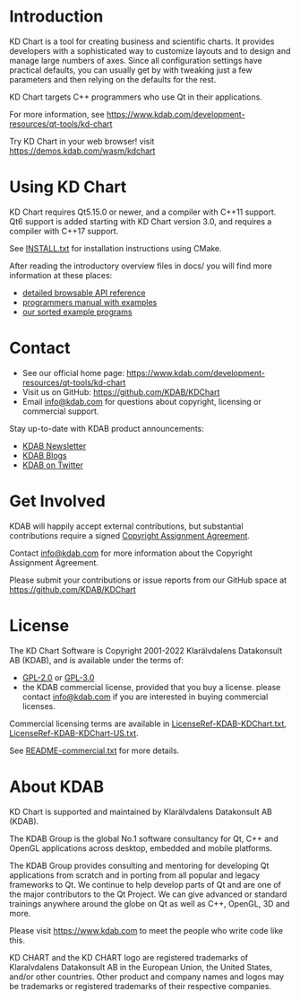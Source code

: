 Introduction
============
KD Chart is a tool for creating business and scientific charts.
It provides developers with a sophisticated way to customize layouts
and to design and manage large numbers of axes.  Since all configuration
settings have practical defaults, you can usually get by with tweaking
just a few parameters and then relying on the defaults for the rest.

KD Chart targets C++ programmers who use Qt in their applications.

For more information, see https://www.kdab.com/development-resources/qt-tools/kd-chart

Try KD Chart in your web browser! visit https://demos.kdab.com/wasm/kdchart

Using KD Chart
==============
KD Chart requires Qt5.15.0 or newer, and a compiler with C++11 support.
Qt6 support is added starting with KD Chart version 3.0, and requires
a compiler with C++17 support.

See [INSTALL.txt](INSTALL.txt) for installation instructions using CMake.

After reading the introductory overview files in docs/
you will find more information at these places:

  * [detailed browsable API reference](https://docs.kdab.com/kdchart)
  * [programmers manual with examples](docs/manual/kdchart.pdf)
  * [our sorted example programs](examples/)

Contact
=======
* See our official home page: https://www.kdab.com/development-resources/qt-tools/kd-chart
* Visit us on GitHub: https://github.com/KDAB/KDChart
* Email info@kdab.com for questions about copyright, licensing or commercial support.

Stay up-to-date with KDAB product announcements:

* [KDAB Newsletter](https://news.kdab.com)
* [KDAB Blogs](https://www.kdab.com/category/blogs)
* [KDAB on Twitter](https://twitter.com/KDABQt)

Get Involved
============
KDAB will happily accept external contributions, but substantial contributions require
a signed [Copyright Assignment Agreement](docs/KDChart-CopyrightAssignmentForm.pdf).

Contact info@kdab.com for more information about the Copyright Assignment Agreement.

Please submit your contributions or issue reports from our GitHub space at
https://github.com/KDAB/KDChart

License
=======
The KD Chart Software is Copyright 2001-2022 Klarälvdalens Datakonsult AB (KDAB),
and is available under the terms of:

* [GPL-2.0](LICENSES/GPL-2.0-only.txt) or [GPL-3.0](LICENSES/GPL-3.0-only.txt)
* the KDAB commercial license, provided that you buy a license.
  please contact info@kdab.com if you are interested in buying commercial licenses.

Commercial licensing terms are available in
[LicenseRef-KDAB-KDChart.txt](LICENSES/LicenseRef-KDAB-KDChart.txt),
[LicenseRef-KDAB-KDChart-US.txt](LICENSES/LicenseRef-KDAB-KDChart-US.txt).

See [README-commercial.txt](README-commercial.txt) for more details.

About KDAB
==========
KD Chart is supported and maintained by Klarälvdalens Datakonsult AB (KDAB).

The KDAB Group is the global No.1 software consultancy for Qt, C++ and
OpenGL applications across desktop, embedded and mobile platforms.

The KDAB Group provides consulting and mentoring for developing Qt applications
from scratch and in porting from all popular and legacy frameworks to Qt.
We continue to help develop parts of Qt and are one of the major contributors
to the Qt Project. We can give advanced or standard trainings anywhere
around the globe on Qt as well as C++, OpenGL, 3D and more.

Please visit https://www.kdab.com to meet the people who write code like this.


KD CHART and the KD CHART logo are registered trademarks of Klaralvdalens Datakonsult AB
in the European Union, the United States, and/or other countries.  Other product and
company names and logos may be trademarks or registered trademarks of their respective companies.
